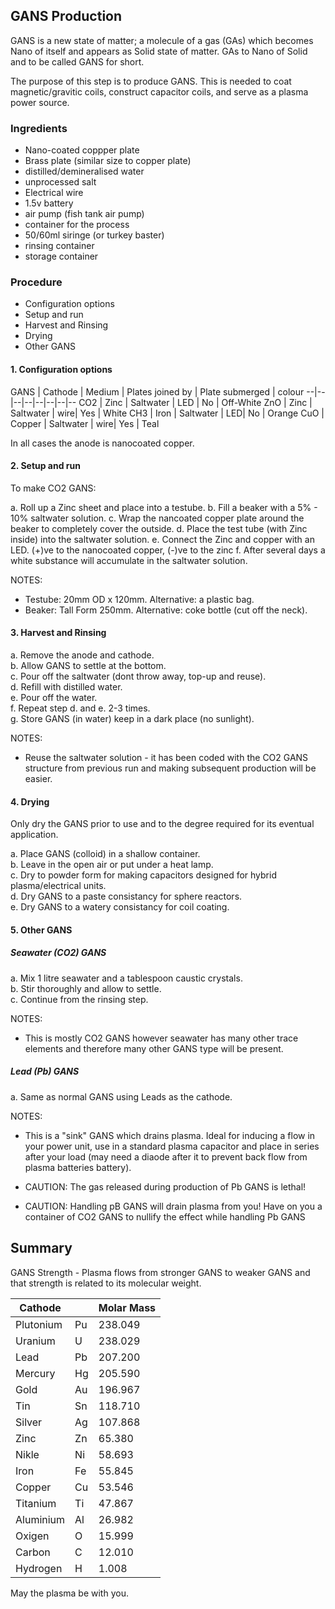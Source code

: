 ## GANS Production

GANS is a new state of matter; a molecule of a gas (GAs) which becomes Nano of itself and appears as Solid state of matter. GAs to Nano of Solid and to be called GANS for short.  

The purpose of this step is to produce GANS.  This is needed to coat magnetic/gravitic coils, construct capacitor coils, and serve as a plasma power source.  

### Ingredients
* Nano-coated coppper plate
* Brass plate (similar size to copper plate)
* distilled/demineralised water
* unprocessed salt
* Electrical wire
* 1.5v battery
* air pump (fish tank air pump)
* container for the process  
* 50/60ml siringe (or turkey baster)
* rinsing container
* storage container

### Procedure
* Configuration options
* Setup and run
* Harvest and Rinsing
* Drying
* Other GANS


#### 1. Configuration options

GANS | Cathode | Medium | Plates joined by | Plate submerged | colour
--|--|--|--|--|--|--|--
CO2 | Zinc |  Saltwater | LED | No | Off-White 
ZnO | Zinc |  Saltwater | wire| Yes | White
CH3 | Iron |  Saltwater | LED| No | Orange
CuO | Copper | Saltwater | wire| Yes | Teal

In all cases the anode is nanocoated copper. 

#### 2. Setup and run
To make CO2 GANS:

a. Roll up a Zinc sheet and place into a testube.
b. Fill a beaker with a 5% - 10% saltwater solution.
c. Wrap the nancoated copper plate around the beaker to completely cover the outside.
d. Place the test tube (with Zinc inside) into the saltwater solution.
e. Connect the Zinc and copper with an LED.  (+)ve to the nanocoated copper, (-)ve to the zinc
f. After several days a white substance will accumulate in the saltwater solution.

NOTES:  

* Testube: 20mm OD x 120mm.  Alternative: a plastic bag.  
* Beaker: Tall Form 250mm.  Alternative: coke bottle (cut off the neck).  


#### 3. Harvest and Rinsing

a. Remove the anode and cathode.  
b. Allow GANS to settle at the bottom.  
c. Pour off the saltwater (dont throw away, top-up and reuse).  
d. Refill with distilled water.  
e. Pour off the water.  
f. Repeat step d. and e. 2-3 times.  
g. Store GANS (in water) keep in a dark place (no sunlight).  

NOTES:  

* Reuse the saltwater solution - it has been coded with the CO2 GANS structure from previous run and making subsequent production will be easier.

#### 4. Drying

Only dry the GANS prior to use and to the degree required for its eventual application.

a. Place GANS (colloid) in a shallow container.  
b. Leave in the open air or put under a heat lamp.  
c. Dry to powder form for making capacitors designed for hybrid plasma/electrical units.  
d. Dry GANS to a paste consistancy for sphere reactors.  
e. Dry GANS to a watery consistancy for coil coating.  

#### 5. Other GANS

##### Seawater (CO2) GANS

a. Mix 1 litre seawater and a tablespoon caustic crystals.  
b. Stir thoroughly and allow to settle.  
c. Continue from the rinsing step.  

NOTES: 

* This is mostly CO2 GANS however seawater has many other trace elements and therefore many other GANS type will be present.

#####  Lead (Pb) GANS

a. Same as normal GANS using Leads as the cathode.

NOTES:  

* This is a "sink" GANS which drains plasma.  Ideal for inducing a flow in your power unit, use in a standard plasma capacitor and place in series after your load (may need a diaode after it to prevent back flow from plasma batteries battery).

* CAUTION: The gas released during production of Pb GANS is lethal!  

* CAUTION: Handling pB GANS will drain plasma from you!  Have on you a container of CO2 GANS to nullify the effect while handling Pb GANS  

## Summary

GANS Strength - Plasma flows from stronger GANS to weaker GANS and that strength is related to its molecular weight.

Cathode |  | Molar Mass
----------|----|--------
Plutonium | Pu | 238.049 
Uranium   | U  | 238.029 
Lead      | Pb | 207.200 
Mercury   | Hg | 205.590 
Gold      | Au | 196.967 
Tin       | Sn | 118.710 
Silver    | Ag | 107.868 
Zinc      | Zn |  65.380 
Nikle     | Ni |  58.693 
Iron      | Fe |  55.845 
Copper    | Cu |  53.546 
Titanium  | Ti |  47.867 
Aluminium | Al |  26.982 
Oxigen    | O  |  15.999 
Carbon    | C  |  12.010 
Hydrogen  | H  |   1.008 


May the plasma be with you.

